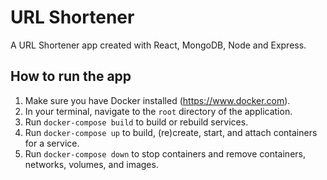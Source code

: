 # URL Shortener
A URL Shortener app created with React, MongoDB, Node and Express.

## How to run the app
1. Make sure you have Docker installed (https://www.docker.com).
2. In your terminal, navigate to the `root` directory of the application.
3. Run `docker-compose build` to build or rebuild services.
4. Run `docker-compose up` to build, (re)create, start, and attach containers for a service.
5. Run `docker-compose down` to stop containers and remove containers, networks, volumes, and images.

